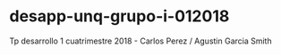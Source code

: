 # desapp-unq-grupo-i-012018
Tp desarrollo 1 cuatrimestre 2018 - Carlos Perez / Agustin Garcia Smith
